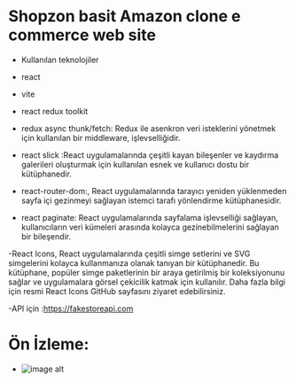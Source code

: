 # Shopzon  basit Amazon clone e commerce web site

- Kullanılan teknolojiler
- react 
- vite
- react redux toolkit
- redux async thunk/fetch: Redux ile asenkron veri isteklerini yönetmek için kullanılan bir middleware, işlevselliğidir.

- react slick :React uygulamalarında çeşitli kayan bileşenler ve kaydırma galerileri oluşturmak için kullanılan esnek ve kullanıcı dostu bir kütüphanedir.

- react-router-dom:, React uygulamalarında tarayıcı yeniden yüklenmeden sayfa içi gezinmeyi sağlayan istemci tarafı yönlendirme kütüphanesidir.

- react paginate: React uygulamalarında sayfalama işlevselliği sağlayan, kullanıcıların veri kümeleri arasında kolayca gezinebilmelerini sağlayan bir bileşendir. 

-React Icons, React uygulamalarında çeşitli simge setlerini ve SVG simgelerini kolayca kullanmanıza olanak tanıyan bir kütüphanedir. Bu kütüphane, popüler simge paketlerinin bir araya getirilmiş bir koleksiyonunu sağlar ve uygulamalara görsel çekicilik katmak için kullanılır. Daha fazla bilgi için resmi React Icons GitHub sayfasını ziyaret edebilirsiniz.

-API için :https://fakestoreapi.com

# Ön İzleme:

- ![image alt](image_url)